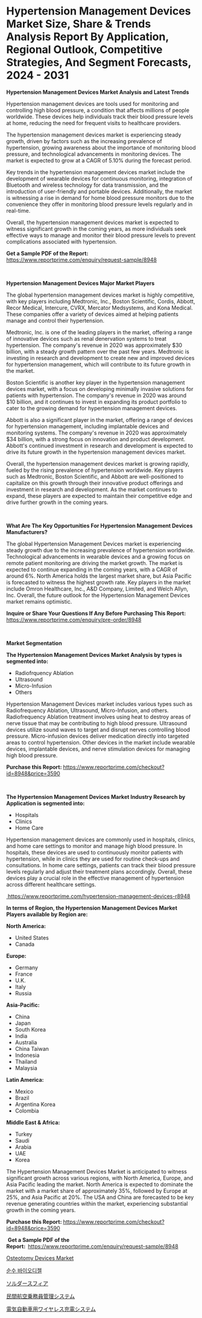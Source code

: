 <p><h1>Hypertension Management Devices Market Size, Share & Trends Analysis Report By Application, Regional Outlook, Competitive Strategies, And Segment Forecasts, 2024 - 2031</h1></p><p><strong>Hypertension Management Devices Market Analysis and Latest Trends</strong></p>
<p><p>Hypertension management devices are tools used for monitoring and controlling high blood pressure, a condition that affects millions of people worldwide. These devices help individuals track their blood pressure levels at home, reducing the need for frequent visits to healthcare providers.</p><p>The hypertension management devices market is experiencing steady growth, driven by factors such as the increasing prevalence of hypertension, growing awareness about the importance of monitoring blood pressure, and technological advancements in monitoring devices. The market is expected to grow at a CAGR of 5.10% during the forecast period.</p><p>Key trends in the hypertension management devices market include the development of wearable devices for continuous monitoring, integration of Bluetooth and wireless technology for data transmission, and the introduction of user-friendly and portable devices. Additionally, the market is witnessing a rise in demand for home blood pressure monitors due to the convenience they offer in monitoring blood pressure levels regularly and in real-time.</p><p>Overall, the hypertension management devices market is expected to witness significant growth in the coming years, as more individuals seek effective ways to manage and monitor their blood pressure levels to prevent complications associated with hypertension.</p></p>
<p><strong>Get a Sample PDF of the Report:&nbsp;</strong> <a href="https://www.reportprime.com/enquiry/request-sample/8948">https://www.reportprime.com/enquiry/request-sample/8948</a></p>
<p>&nbsp;</p>
<p><strong>Hypertension Management Devices Major Market Players</strong></p>
<p><p>The global hypertension management devices market is highly competitive, with key players including Medtronic, Inc., Boston Scientific, Cordis, Abbott, Recor Medical, Intercure, CVRX, Mercator Medsystems, and Kona Medical. These companies offer a variety of devices aimed at helping patients manage and control their hypertension.</p><p>Medtronic, Inc. is one of the leading players in the market, offering a range of innovative devices such as renal denervation systems to treat hypertension. The company's revenue in 2020 was approximately $30 billion, with a steady growth pattern over the past few years. Medtronic is investing in research and development to create new and improved devices for hypertension management, which will contribute to its future growth in the market.</p><p>Boston Scientific is another key player in the hypertension management devices market, with a focus on developing minimally invasive solutions for patients with hypertension. The company's revenue in 2020 was around $10 billion, and it continues to invest in expanding its product portfolio to cater to the growing demand for hypertension management devices.</p><p>Abbott is also a significant player in the market, offering a range of devices for hypertension management, including implantable devices and monitoring systems. The company's revenue in 2020 was approximately $34 billion, with a strong focus on innovation and product development. Abbott's continued investment in research and development is expected to drive its future growth in the hypertension management devices market.</p><p>Overall, the hypertension management devices market is growing rapidly, fueled by the rising prevalence of hypertension worldwide. Key players such as Medtronic, Boston Scientific, and Abbott are well-positioned to capitalize on this growth through their innovative product offerings and investment in research and development. As the market continues to expand, these players are expected to maintain their competitive edge and drive further growth in the coming years.</p></p>
<p>&nbsp;</p>
<p><strong>What Are The Key Opportunities For Hypertension Management Devices Manufacturers?</strong></p>
<p><p>The global Hypertension Management Devices market is experiencing steady growth due to the increasing prevalence of hypertension worldwide. Technological advancements in wearable devices and a growing focus on remote patient monitoring are driving the market growth. The market is expected to continue expanding in the coming years, with a CAGR of around 6%. North America holds the largest market share, but Asia Pacific is forecasted to witness the highest growth rate. Key players in the market include Omron Healthcare, Inc., A&D Company, Limited, and Welch Allyn, Inc. Overall, the future outlook for the Hypertension Management Devices market remains optimistic.</p></p>
<p><strong>Inquire or Share Your Questions If Any Before Purchasing This Report:</strong> <a href="https://www.reportprime.com/enquiry/pre-order/8948">https://www.reportprime.com/enquiry/pre-order/8948</a></p>
<p>&nbsp;</p>
<p><strong>Market Segmentation</strong></p>
<p><strong>The Hypertension Management Devices Market Analysis by types is segmented into:</strong></p>
<p><ul><li>Radiofrquency Ablation</li><li>Ultrasound</li><li>Micro-Infusion</li><li>Others</li></ul></p>
<p><p>Hypertension Management Devices market includes various types such as Radiofrequency Ablation, Ultrasound, Micro-Infusion, and others. Radiofrequency Ablation treatment involves using heat to destroy areas of nerve tissue that may be contributing to high blood pressure. Ultrasound devices utilize sound waves to target and disrupt nerves controlling blood pressure. Micro-infusion devices deliver medication directly into targeted areas to control hypertension. Other devices in the market include wearable devices, implantable devices, and nerve stimulation devices for managing high blood pressure.</p></p>
<p><strong>Purchase this Report:&nbsp;</strong><a href="https://www.reportprime.com/checkout?id=8948&price=3590">https://www.reportprime.com/checkout?id=8948&price=3590</a></p>
<p>&nbsp;</p>
<p><strong>The Hypertension Management Devices Market Industry Research by Application is segmented into:</strong></p>
<p><ul><li>Hospitals</li><li>Clinics</li><li>Home Care</li></ul></p>
<p><p>Hypertension management devices are commonly used in hospitals, clinics, and home care settings to monitor and manage high blood pressure. In hospitals, these devices are used to continuously monitor patients with hypertension, while in clinics they are used for routine check-ups and consultations. In home care settings, patients can track their blood pressure levels regularly and adjust their treatment plans accordingly. Overall, these devices play a crucial role in the effective management of hypertension across different healthcare settings.</p></p>
<p><a href="https://www.reportprime.com/hypertension-management-devices-r8948">&nbsp;https://www.reportprime.com/hypertension-management-devices-r8948</a></p>
<p><strong>In terms of Region, the Hypertension Management Devices Market Players available by Region are:</strong></p>
<p>
    <p> <strong> North America: </strong>
        <ul>
            <li>United States</li>
            <li>Canada</li>
        </ul>
        </p> 
    <p> <strong> Europe: </strong>
        <ul>
            <li>Germany</li>
            <li>France</li>
            <li>U.K.</li>
            <li>Italy</li>
            <li>Russia</li>
        </ul>
        </p> 
    <p> <strong> Asia-Pacific: </strong>
        <ul>
            <li>China</li>
            <li>Japan</li>
            <li>South Korea</li>
            <li>India</li>
            <li>Australia</li>
            <li>China Taiwan</li>
            <li>Indonesia</li>
            <li>Thailand</li>
            <li>Malaysia</li>
        </ul>
        </p> 
    <p> <strong> Latin America: </strong>
        <ul>
            <li>Mexico</li>
            <li>Brazil</li>
            <li>Argentina Korea</li>
            <li>Colombia</li>
        </ul>
        </p> 
    <p> <strong> Middle East & Africa: </strong>
        <ul>
            <li>Turkey</li>
            <li>Saudi</li>
            <li>Arabia</li>
            <li>UAE</li>
            <li>Korea</li>
        </ul>
    </p>
    </p>
<p><p>The Hypertension Management Devices Market is anticipated to witness significant growth across various regions, with North America, Europe, and Asia Pacific leading the market. North America is expected to dominate the market with a market share of approximately 35%, followed by Europe at 25%, and Asia Pacific at 20%. The USA and China are forecasted to be key revenue generating countries within the market, experiencing substantial growth in the coming years.</p></p>
<p><strong>Purchase this Report: </strong><a href="https://www.reportprime.com/checkout?id=8948&price=3590">https://www.reportprime.com/checkout?id=8948&price=3590</a></p>
<p>&nbsp;<strong>Get a Sample PDF of the Report:&nbsp;&nbsp;</strong><a href="https://www.reportprime.com/enquiry/request-sample/8948">https://www.reportprime.com/enquiry/request-sample/8948</a></p>
<p><strong></strong></p>
<p><p><a href="https://github.com/jerrycopelandthomaswsqd8q/Market-Research-Report-List-2/blob/main/osteotomy-devices-market.md">Osteotomy Devices Market</a></p><p><a href="https://medium.com/@dylanobrien626/%EC%88%9C%EC%88%98-%EB%B0%94%EC%9D%B4%EC%98%A4%EB%94%94%EC%A0%A4-%EC%8B%9C%EC%9E%A5-%EA%B7%9C%EB%AA%A8%EB%8A%94-%EA%B8%80%EB%A1%9C%EB%B2%8C-%EC%82%B0%EC%97%85%EC%97%90%EC%84%9C-%EC%B5%9C%EA%B3%A0%EC%9D%98-%EB%A7%88%EC%BC%80%ED%8C%85-%EC%B1%84%EB%84%90%EC%9D%84-%EB%B3%B4%EC%97%AC%EC%A4%8D%EB%8B%88%EB%8B%A4-cc57eb390a16">순수 바이오디젤</a></p><p><a href="https://github.com/jkjreqjscoxx7/Market-Research-Report-List-1/blob/main/830290935300.md">ソルダースフィア</a></p><p><a href="https://medium.com/@tiannastark1/%E5%95%86%E7%94%A8%E8%88%AA%E7%A9%BA%E6%A9%9F%E3%81%AE%E4%B9%97%E7%B5%84%E5%93%A1%E7%AE%A1%E7%90%86%E3%82%B7%E3%82%B9%E3%83%86%E3%83%A0%E5%B8%82%E5%A0%B4-2031%E5%B9%B4%E3%81%BE%E3%81%A7%E3%81%AE%E5%8B%95%E5%90%91-%E4%BA%88%E6%B8%AC-%E7%AB%B6%E4%BA%89%E5%88%86%E6%9E%90-eee4bb81ea16">民間航空乗務員管理システム</a></p><p><a href="https://medium.com/@jonathandavies84/%E9%9B%BB%E5%8B%95%E8%BB%8A%E5%90%91%E3%81%91%E3%81%AE%E3%83%AF%E3%82%A4%E3%83%A4%E3%83%AC%E3%82%B9%E5%85%85%E9%9B%BB%E3%82%B7%E3%82%B9%E3%83%86%E3%83%A0%E3%81%AE%E5%B8%82%E5%A0%B4%E8%AA%BF%E6%9F%BB%E3%83%AC%E3%83%9D%E3%83%BC%E3%83%88-%E3%81%9D%E3%81%AE%E6%AD%B4%E5%8F%B2%E3%81%8A%E3%82%88%E3%81%B32031%E5%B9%B4%E3%81%BE%E3%81%A7%E3%81%AE%E4%BA%88%E6%B8%AC-ee3482014c40">電気自動車用ワイヤレス充電システム</a></p></p>